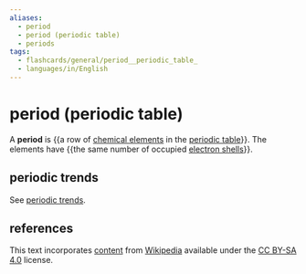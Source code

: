 ```yaml
---
aliases:
  - period
  - period (periodic table)
  - periods
tags:
  - flashcards/general/period__periodic_table_
  - languages/in/English
---
```


# period (periodic table)

A __period__ is {{a row of [chemical elements](chemical%20element.md) in the [periodic table](periodic%20table.md)}}. The elements have {{the same number of occupied [electron shells](electron%20shell.md)}}.

## periodic trends

See [periodic trends](periodic%20trends.md).

## references

This text incorporates [content](https://en.wikipedia.org/wiki/period_(periodic_table)) from [Wikipedia](Wikipedia.md) available under the [CC BY-SA 4.0](https://creativecommons.org/licenses/by-sa/4.0/) license.

